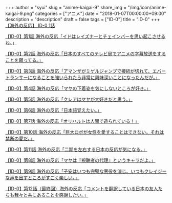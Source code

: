 +++
author = "syui"
slug = "anime-kaigai-9"
share_img = "/img/icon/anime-kaigai-9.png"
categories = ["アニメ"]
date = "2018-01-07T00:00:00+09:00"
description = "description"
draft = false
tags = ["ID-0"]
title = "ID-0"
+++
<a href="http://animekaigai.blogspot.com/2017/04/ID-0-1.html" rel="nofollow" target="_blank" title="【海外の反応】 ID-0 1話">【海外の反応】 ID-0 1話</a>

<a href="http://cough.cocolog-nifty.com/blog/2017/04/id-01-d298.html" rel="nofollow" target="_blank" title="【ID-0】第1話 海外の反応「イドはレイズナーとチェインバーを思い起こさせるね。」">【ID-0】第1話 海外の反応「イドはレイズナーとチェインバーを思い起こさせるね。」</a>

<a href="http://cough.cocolog-nifty.com/blog/2017/04/id-02-d81c.html" rel="nofollow" target="_blank" title=" 【ID-0】第2話 海外の反応「日本のすべてのテレビ局でアニメの字幕放送をすることを願ってる。」"> 【ID-0】第2話 海外の反応「日本のすべてのテレビ局でアニメの字幕放送をすることを願ってる。」</a>

<a href="http://cough.cocolog-nifty.com/blog/2017/04/id-03-fd43.html" rel="nofollow" target="_blank" title="【ID-0】第3話 海外の反応「アマンザがミゲルジャンプで接続が切れて、エバートランサーになることを強いられたら非常に興味深いことになったんだが。」">【ID-0】第3話 海外の反応「アマンザがミゲルジャンプで接続が切れて、エバートランサーになることを強いられたら非常に興味深いことになったんだが。」</a>

<a href="http://cough.cocolog-nifty.com/blog/2017/05/id-04-7736.html" rel="nofollow" target="_blank" title="【ID-0】第4話 海外の反応「マヤの下着姿を気にしないところが好き。」">【ID-0】第4話 海外の反応「マヤの下着姿を気にしないところが好き。」</a>

<a href="http://cough.cocolog-nifty.com/blog/2017/05/id-05-97a3.html" rel="nofollow" target="_blank" title="【ID-0】第5話 海外の反応「クレアはマヤが大好きだと思う。」">【ID-0】第5話 海外の反応「クレアはマヤが大好きだと思う。」</a>

<a href="http://cough.cocolog-nifty.com/blog/2017/05/id-06-bcfe.html" rel="nofollow" target="_blank" title=" 【ID-0】第6話 海外の反応「日本語覚えたい。」"> 【ID-0】第6話 海外の反応「日本語覚えたい。」</a>

<a href="http://cough.cocolog-nifty.com/blog/2017/05/id-07-a3de.html" rel="nofollow" target="_blank" title="【ID-0】第7話 海外の反応「オリハルトは人間で造られている！」">【ID-0】第7話 海外の反応「オリハルトは人間で造られている！」</a>

<a href="http://cough.cocolog-nifty.com/blog/2017/06/id-010-d474.html" rel="nofollow" target="_blank" title="【ID-0】第10話 海外の反応「巨大ロボが女性を愛することはできない。それは禁断の愛だ。」">【ID-0】第10話 海外の反応「巨大ロボが女性を愛することはできない。それは禁断の愛だ。」</a>

<a href="http://cough.cocolog-nifty.com/blog/2017/06/id-011-6abf.html" rel="nofollow" target="_blank" title=" 【ID-0】第11話 海外の反応「二期を左右する日本の反応が気になる。」"> 【ID-0】第11話 海外の反応「二期を左右する日本の反応が気になる。」</a>

<a href="http://cough.cocolog-nifty.com/blog/2017/06/id-08-f11c.html" rel="nofollow" target="_blank" title="【ID-0】第8話 海外の反応「マヤは『視聴者の代理』というキャラだよ。」">【ID-0】第8話 海外の反応「マヤは『視聴者の代理』というキャラだよ。」</a>

<a href="http://cough.cocolog-nifty.com/blog/2017/06/id-09-7298.html" rel="nofollow" target="_blank" title="【ID-0】第9話 海外の反応「子安はいつも完璧な悪役を演じ、いつもクレイジーな声を出すところがすごく楽しい。」">【ID-0】第9話 海外の反応「子安はいつも完璧な悪役を演じ、いつもクレイジーな声を出すところがすごく楽しい。」</a>

<a href="http://cough.cocolog-nifty.com/blog/2017/07/id-012-f3a2.html" rel="nofollow" target="_blank" title="【ID-0】第12話（最終回）海外の反応「コメントを翻訳している日本の友人たちも我々と共にあることを感謝したい。」">【ID-0】第12話（最終回）海外の反応「コメントを翻訳している日本の友人たちも我々と共にあることを感謝したい。」</a>
